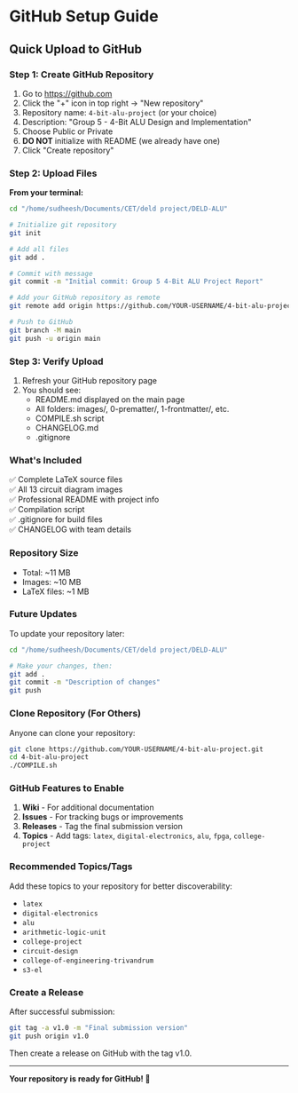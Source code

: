 # GitHub Setup Guide

## Quick Upload to GitHub

### Step 1: Create GitHub Repository

1. Go to https://github.com
2. Click the "+" icon in top right → "New repository"
3. Repository name: `4-bit-alu-project` (or your choice)
4. Description: "Group 5 - 4-Bit ALU Design and Implementation"
5. Choose Public or Private
6. **DO NOT** initialize with README (we already have one)
7. Click "Create repository"

### Step 2: Upload Files

**From your terminal:**

```bash
cd "/home/sudheesh/Documents/CET/deld project/DELD-ALU"

# Initialize git repository
git init

# Add all files
git add .

# Commit with message
git commit -m "Initial commit: Group 5 4-Bit ALU Project Report"

# Add your GitHub repository as remote
git remote add origin https://github.com/YOUR-USERNAME/4-bit-alu-project.git

# Push to GitHub
git branch -M main
git push -u origin main
```

### Step 3: Verify Upload

1. Refresh your GitHub repository page
2. You should see:
   - README.md displayed on the main page
   - All folders: images/, 0-prematter/, 1-frontmatter/, etc.
   - COMPILE.sh script
   - CHANGELOG.md
   - .gitignore

### What's Included

✅ Complete LaTeX source files  
✅ All 13 circuit diagram images  
✅ Professional README with project info  
✅ Compilation script  
✅ .gitignore for build files  
✅ CHANGELOG with team details  

### Repository Size

- Total: ~11 MB
- Images: ~10 MB
- LaTeX files: ~1 MB

### Future Updates

To update your repository later:

```bash
cd "/home/sudheesh/Documents/CET/deld project/DELD-ALU"

# Make your changes, then:
git add .
git commit -m "Description of changes"
git push
```

### Clone Repository (For Others)

Anyone can clone your repository:

```bash
git clone https://github.com/YOUR-USERNAME/4-bit-alu-project.git
cd 4-bit-alu-project
./COMPILE.sh
```

### GitHub Features to Enable

1. **Wiki** - For additional documentation
2. **Issues** - For tracking bugs or improvements
3. **Releases** - Tag the final submission version
4. **Topics** - Add tags: `latex`, `digital-electronics`, `alu`, `fpga`, `college-project`

### Recommended Topics/Tags

Add these topics to your repository for better discoverability:
- `latex`
- `digital-electronics`
- `alu`
- `arithmetic-logic-unit`
- `college-project`
- `circuit-design`
- `college-of-engineering-trivandrum`
- `s3-el`

### Create a Release

After successful submission:

```bash
git tag -a v1.0 -m "Final submission version"
git push origin v1.0
```

Then create a release on GitHub with the tag v1.0.

---

**Your repository is ready for GitHub! 🚀**
